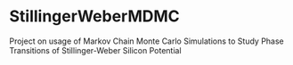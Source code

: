 # StillingerWeberMDMC
Project on usage of Markov Chain Monte Carlo Simulations to Study Phase Transitions of Stillinger-Weber Silicon Potential
